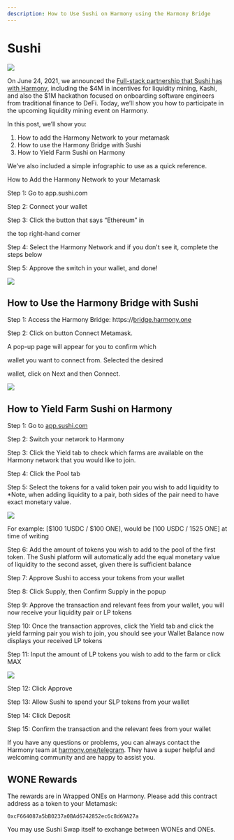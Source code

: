 ```yaml
---
description: How to Use Sushi on Harmony using the Harmony Bridge
---
```


# Sushi

![](https://lh5.googleusercontent.com/JVHjmRtrK1bYrUvkRNlsFfdqHdK5tbM1r4hP4FTBEVHeh0yB8_MQHYOApO9Bh7wa6CZ5xAurCbdA7i_AYJw_fUoyRIPFNDgunufmUnziwWxdDcg72dH8WYNmEOFCSK5upa7fMRRl)

On June 24, 2021, we announced the [Full-stack partnership that Sushi has with Harmony](https://medium.com/harmony-one/sushi-and-harmony-announce-full-stack-partnership-with-4m-in-incentives-6dfaf6dd8887), including the $4M in incentives for liquidity mining, Kashi, and also the $1M hackathon focused on onboarding software engineers from traditional finance to DeFi. Today, we’ll show you how to participate in the upcoming liquidity mining event on Harmony.

In this post, we’ll show you: 

1. How to add the Harmony Network to your metamask
2. How to use the Harmony Bridge with Sushi
3. How to Yield Farm Sushi on Harmony

We’ve also included a simple infographic to use as a quick reference.

How to Add the Harmony Network to your Metamask

Step 1: Go to app.sushi.com

Step 2: Connect your wallet

Step 3: Click the button that says “Ethereum” in

the top right-hand corner

Step 4: Select the Harmony Network and if you don't see it, complete the steps below

Step 5: Approve the switch in your wallet, and done!  


![](https://lh5.googleusercontent.com/qIasT5AQnVylpzUf4QVqbJdDCIFUMa3YDDz7P-DE2NkH7ieTnZPkl7bR2POwfeb52enIs2XSZCB8T6dncp6w70XW8TiqWWN_Qc2PFuirMOanAm9gqs9p7jS860Qf37Mn00YP7Le5)

## How to Use the Harmony Bridge with Sushi

Step 1: Access the Harmony Bridge: https://[bridge.harmony.one](https://bridge.harmony.one/)

Step 2: Click on button Connect Metamask.

A pop-up page will appear for you to confirm which

wallet you want to connect from. Selected the desired

wallet, click on Next and then Connect.

![](https://lh4.googleusercontent.com/RQT65zyLeW1yZ8SC7woFEn-kz5dwHijh3ykWYrI6yGHs2T4YBjTfN-1tRoPbNl3ANWUoRXDQ7PCXXYF21GmfXX2nxltJtNcPhWnOlnap4aa7rajXFwaWx-5yZHQSFPJViwFbzfBn)

## How to Yield Farm Sushi on Harmony

Step 1: Go to [app.sushi.com](http://app.sushi.com/)

Step 2: Switch your network to Harmony

Step 3: Click the Yield tab to check which farms are available on the Harmony network that you would like to join.

Step 4: Click the Pool tab

Step 5: Select the tokens for a valid token pair you wish to add liquidity to \*Note, when adding liquidity to a pair, both sides of the pair need to have exact monetary value.  


![](https://lh3.googleusercontent.com/8XC8t8YA8iN47XvjtxOBEH0p_OwwPygjpKiLT2DYJtNcdNpM05Clvy_SUgx5Utd0yU7a4lpIfcXrGFwNYvXnUU-ZOr_PNbO0H_FD3I5tl7a4Fxeznnbm0ysoBvKZ5X9XzXRKvpb3)

For example: \[$100 1USDC / $100 ONE\], would be \[100 USDC / 1525 ONE\] at time of writing

Step 6: Add the amount of tokens you wish to add to the pool of the first token. The Sushi platform will automatically add the equal monetary value of liquidity to the second asset, given there is sufficient balance

Step 7: Approve Sushi to access your tokens from your wallet

Step 8: Click Supply, then Confirm Supply in the popup

Step 9: Approve the transaction and relevant fees from your wallet, you will now receive your liquidity pair or LP tokens

Step 10: Once the transaction approves, click the Yield tab and click the yield farming pair you wish to join, you should see your Wallet Balance now displays your received LP tokens

Step 11: Input the amount of LP tokens you wish to add to the farm or click MAX

![](https://lh5.googleusercontent.com/Ivjk-lbXbcHgIJIpgF-8beioJjXKvco2VeC4EUolE2n0RsMiqz33Cme69vN9J42tK4WiWUrCBefn751ZG3vvXK9ll_SjDoLHln5iMdhFIDAPs2vtTv85lQ8Zb7D_wP0mosvigRYz)

Step 12: Click Approve

Step 13: Allow Sushi to spend your SLP tokens from your wallet

Step 14: Click Deposit

Step 15: Confirm the transaction and the relevant fees from your wallet

If you have any questions or problems, you can always contact the Harmony team at [harmony.one/telegram](https://harmony.one/telegram). They have a super helpful and welcoming community and are happy to assist you.  


## WONE Rewards 

The rewards are in Wrapped ONEs on Harmony. Please add this contract address as a token to your Metamask: 

`0xcF664087a5bB0237a0BAd6742852ec6c8d69A27a`

You may use Sushi Swap itself to exchange between WONEs and ONEs.

